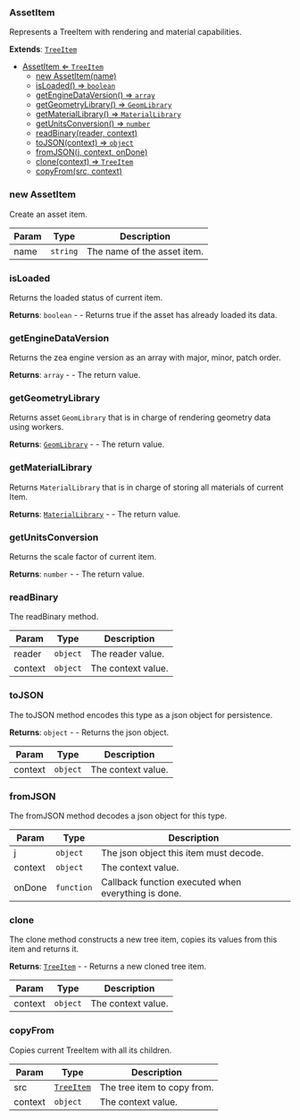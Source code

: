 <a name="AssetItem"></a>

### AssetItem 
Represents a TreeItem with rendering and material capabilities.


**Extends**: <code>[TreeItem](api/SceneTree\TreeItem.md)</code>  

* [AssetItem ⇐ <code>TreeItem</code>](#AssetItem)
    * [new AssetItem(name)](#new-AssetItem)
    * [isLoaded() ⇒ <code>boolean</code>](#isLoaded)
    * [getEngineDataVersion() ⇒ <code>array</code>](#getEngineDataVersion)
    * [getGeometryLibrary() ⇒ <code>GeomLibrary</code>](#getGeometryLibrary)
    * [getMaterialLibrary() ⇒ <code>MaterialLibrary</code>](#getMaterialLibrary)
    * [getUnitsConversion() ⇒ <code>number</code>](#getUnitsConversion)
    * [readBinary(reader, context)](#readBinary)
    * [toJSON(context) ⇒ <code>object</code>](#toJSON)
    * [fromJSON(j, context, onDone)](#fromJSON)
    * [clone(context) ⇒ <code>TreeItem</code>](#clone)
    * [copyFrom(src, context)](#copyFrom)

<a name="new_AssetItem_new"></a>

### new AssetItem
Create an asset item.


| Param | Type | Description |
| --- | --- | --- |
| name | <code>string</code> | The name of the asset item. |

<a name="AssetItem+isLoaded"></a>

### isLoaded
Returns the loaded status of current item.


**Returns**: <code>boolean</code> - - Returns true if the asset has already loaded its data.  
<a name="AssetItem+getEngineDataVersion"></a>

### getEngineDataVersion
Returns the zea engine version as an array with major, minor, patch order.


**Returns**: <code>array</code> - - The return value.  
<a name="AssetItem+getGeometryLibrary"></a>

### getGeometryLibrary
Returns asset `GeomLibrary` that is in charge of rendering geometry data using workers.


**Returns**: <code>[GeomLibrary](api/SceneTree\GeomLibrary.md)</code> - - The return value.  
<a name="AssetItem+getMaterialLibrary"></a>

### getMaterialLibrary
Returns `MaterialLibrary` that is in charge of storing all materials of current Item.


**Returns**: <code>[MaterialLibrary](api/SceneTree\MaterialLibrary.md)</code> - - The return value.  
<a name="AssetItem+getUnitsConversion"></a>

### getUnitsConversion
Returns the scale factor of current item.


**Returns**: <code>number</code> - - The return value.  
<a name="AssetItem+readBinary"></a>

### readBinary
The readBinary method.



| Param | Type | Description |
| --- | --- | --- |
| reader | <code>object</code> | The reader value. |
| context | <code>object</code> | The context value. |

<a name="AssetItem+toJSON"></a>

### toJSON
The toJSON method encodes this type as a json object for persistence.


**Returns**: <code>object</code> - - Returns the json object.  

| Param | Type | Description |
| --- | --- | --- |
| context | <code>object</code> | The context value. |

<a name="AssetItem+fromJSON"></a>

### fromJSON
The fromJSON method decodes a json object for this type.



| Param | Type | Description |
| --- | --- | --- |
| j | <code>object</code> | The json object this item must decode. |
| context | <code>object</code> | The context value. |
| onDone | <code>function</code> | Callback function executed when everything is done. |

<a name="AssetItem+clone"></a>

### clone
The clone method constructs a new tree item, copies its values
from this item and returns it.


**Returns**: <code>[TreeItem](api/SceneTree\TreeItem.md)</code> - - Returns a new cloned tree item.  

| Param | Type | Description |
| --- | --- | --- |
| context | <code>object</code> | The context value. |

<a name="AssetItem+copyFrom"></a>

### copyFrom
Copies current TreeItem with all its children.



| Param | Type | Description |
| --- | --- | --- |
| src | <code>[TreeItem](api/SceneTree\TreeItem.md)</code> | The tree item to copy from. |
| context | <code>object</code> | The context value. |

